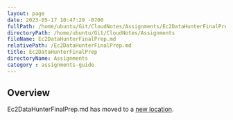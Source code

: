 ```yaml
---
layout: page
date: 2023-05-17 10:47:29 -0700
fullPath: /home/ubuntu/Git/CloudNotes/Assignments/Ec2DataHunterFinalPrep.md
directoryPath: /home/ubuntu/Git/CloudNotes/Assignments
fileName: Ec2DataHunterFinalPrep.md
relativePath: /Ec2DataHunterFinalPrep.md
title: Ec2DataHunterFinalPrep
directoryName: Assignments
category : assignments-guide
---
```


## Overview

Ec2DataHunterFinalPrep.md has moved to a [new location](Aws/Ec2DataHunterFinalPrep.md).
